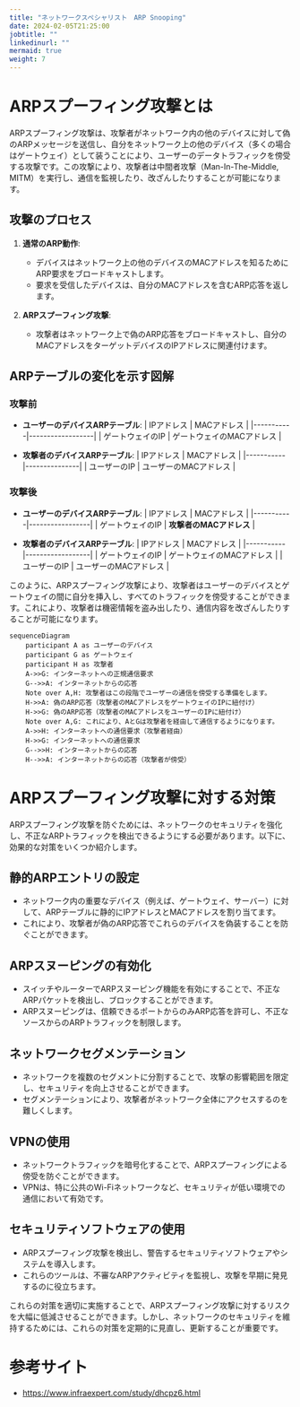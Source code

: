 ```yaml
---
title: "ネットワークスペシャリスト　ARP Snooping"
date: 2024-02-05T21:25:00
jobtitle: ""
linkedinurl: ""
mermaid: true
weight: 7
---
```


# ARPスプーフィング攻撃とは

ARPスプーフィング攻撃は、攻撃者がネットワーク内の他のデバイスに対して偽のARPメッセージを送信し、自分をネットワーク上の他のデバイス（多くの場合はゲートウェイ）として装うことにより、ユーザーのデータトラフィックを傍受する攻撃です。この攻撃により、攻撃者は中間者攻撃（Man-In-The-Middle, MITM）を実行し、通信を監視したり、改ざんしたりすることが可能になります。

## 攻撃のプロセス

1. **通常のARP動作**:
   - デバイスはネットワーク上の他のデバイスのMACアドレスを知るためにARP要求をブロードキャストします。
   - 要求を受信したデバイスは、自分のMACアドレスを含むARP応答を返します。

2. **ARPスプーフィング攻撃**:
   - 攻撃者はネットワーク上で偽のARP応答をブロードキャストし、自分のMACアドレスをターゲットデバイスのIPアドレスに関連付けます。

## ARPテーブルの変化を示す図解

### 攻撃前

- **ユーザーのデバイスARPテーブル**:
  | IPアドレス    | MACアドレス         |
  |-----------|------------------|
  | ゲートウェイのIP | ゲートウェイのMACアドレス |

- **攻撃者のデバイスARPテーブル**:
  | IPアドレス    | MACアドレス    |
  |-----------|---------------|
  | ユーザーのIP | ユーザーのMACアドレス |

### 攻撃後

- **ユーザーのデバイスARPテーブル**:
  | IPアドレス    | MACアドレス      |
  |-----------|-----------------|
  | ゲートウェイのIP | **攻撃者のMACアドレス** |

- **攻撃者のデバイスARPテーブル**:
  | IPアドレス    | MACアドレス         |
  |-----------|------------------|
  | ゲートウェイのIP | ゲートウェイのMACアドレス |
  | ユーザーのIP    | ユーザーのMACアドレス    |

このように、ARPスプーフィング攻撃により、攻撃者はユーザーのデバイスとゲートウェイの間に自分を挿入し、すべてのトラフィックを傍受することができます。これにより、攻撃者は機密情報を盗み出したり、通信内容を改ざんしたりすることが可能になります。


```mermaid
sequenceDiagram
    participant A as ユーザーのデバイス
    participant G as ゲートウェイ
    participant H as 攻撃者
    A->>G: インターネットへの正規通信要求
    G-->>A: インターネットからの応答
    Note over A,H: 攻撃者はこの段階でユーザーの通信を傍受する準備をします。
    H->>A: 偽のARP応答（攻撃者のMACアドレスをゲートウェイのIPに紐付け）
    H->>G: 偽のARP応答（攻撃者のMACアドレスをユーザーのIPに紐付け）
    Note over A,G: これにより、AとGは攻撃者を経由して通信するようになります。
    A->>H: インターネットへの通信要求（攻撃者経由）
    H->>G: インターネットへの通信要求
    G-->>H: インターネットからの応答
    H-->>A: インターネットからの応答（攻撃者が傍受）

```

# ARPスプーフィング攻撃に対する対策

ARPスプーフィング攻撃を防ぐためには、ネットワークのセキュリティを強化し、不正なARPトラフィックを検出できるようにする必要があります。以下に、効果的な対策をいくつか紹介します。

## 静的ARPエントリの設定

- ネットワーク内の重要なデバイス（例えば、ゲートウェイ、サーバー）に対して、ARPテーブルに静的にIPアドレスとMACアドレスを割り当てます。
- これにより、攻撃者が偽のARP応答でこれらのデバイスを偽装することを防ぐことができます。

## ARPスヌーピングの有効化

- スイッチやルーターでARPスヌーピング機能を有効にすることで、不正なARPパケットを検出し、ブロックすることができます。
- ARPスヌーピングは、信頼できるポートからのみARP応答を許可し、不正なソースからのARPトラフィックを制限します。

## ネットワークセグメンテーション

- ネットワークを複数のセグメントに分割することで、攻撃の影響範囲を限定し、セキュリティを向上させることができます。
- セグメンテーションにより、攻撃者がネットワーク全体にアクセスするのを難しくします。

## VPNの使用

- ネットワークトラフィックを暗号化することで、ARPスプーフィングによる傍受を防ぐことができます。
- VPNは、特に公共のWi-Fiネットワークなど、セキュリティが低い環境での通信において有効です。

## セキュリティソフトウェアの使用

- ARPスプーフィング攻撃を検出し、警告するセキュリティソフトウェアやシステムを導入します。
- これらのツールは、不審なARPアクティビティを監視し、攻撃を早期に発見するのに役立ちます。

これらの対策を適切に実施することで、ARPスプーフィング攻撃に対するリスクを大幅に低減させることができます。しかし、ネットワークのセキュリティを維持するためには、これらの対策を定期的に見直し、更新することが重要です。

# 参考サイト
- https://www.infraexpert.com/study/dhcpz6.html